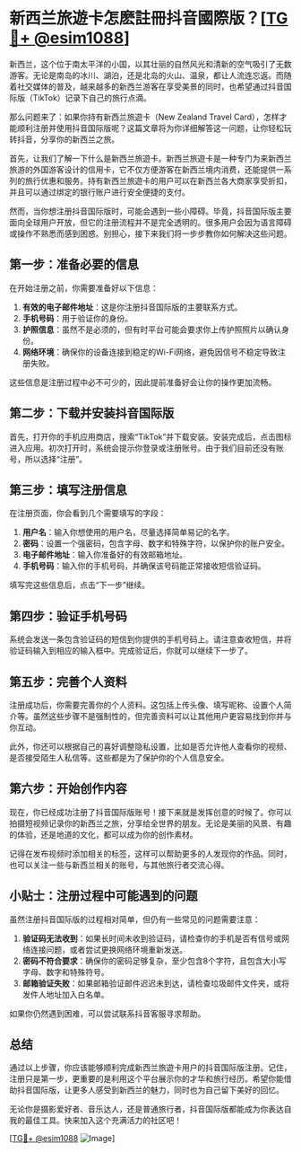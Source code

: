 # 新西兰旅遊卡怎麽註冊抖音國際版？[[TG💪+ @esim1088](https://t.me/s/esim1088)]

新西兰，这个位于南太平洋的小国，以其壮丽的自然风光和清新的空气吸引了无数游客。无论是南岛的冰川、湖泊，还是北岛的火山、温泉，都让人流连忘返。而随着社交媒体的普及，越来越多的新西兰游客在享受美景的同时，也希望通过抖音国际版（TikTok）记录下自己的旅行点滴。

那么问题来了：如果你持有新西兰旅遊卡（New Zealand Travel Card），怎样才能顺利注册并使用抖音国际版呢？这篇文章将为你详细解答这一问题，让你轻松玩转抖音，分享你的新西兰之旅。

首先，让我们了解一下什么是新西兰旅遊卡。新西兰旅遊卡是一种专门为来新西兰旅游的外国游客设计的信用卡，它不仅方便游客在新西兰境内消费，还能提供一系列的旅行优惠和服务。持有新西兰旅遊卡的用户可以在新西兰各大商家享受折扣，并且可以通过绑定的银行账户进行安全便捷的支付。

然而，当你想注册抖音国际版时，可能会遇到一些小障碍。毕竟，抖音国际版主要面向全球用户开放，但它的注册流程并不是完全透明的。很多用户会因为语言障碍或操作不熟悉而感到困惑。别担心，接下来我们将一步步教你如何解决这些问题。

## 第一步：准备必要的信息

在开始注册之前，你需要准备好以下信息：

1. **有效的电子邮件地址**：这是你注册抖音国际版的主要联系方式。
2. **手机号码**：用于验证你的身份。
3. **护照信息**：虽然不是必须的，但有时平台可能会要求你上传护照照片以确认身份。
4. **网络环境**：确保你的设备连接到稳定的Wi-Fi网络，避免因信号不稳定导致注册失败。

这些信息是注册过程中必不可少的，因此提前准备好会让你的操作更加流畅。

## 第二步：下载并安装抖音国际版

首先，打开你的手机应用商店，搜索“TikTok”并下载安装。安装完成后，点击图标进入应用。初次打开时，系统会提示你登录或注册账号。由于我们目前还没有账号，所以选择“注册”。

## 第三步：填写注册信息

在注册页面，你会看到几个需要填写的字段：

1. **用户名**：输入你想使用的用户名，尽量选择简单易记的名字。
2. **密码**：设置一个强密码，包含字母、数字和特殊字符，以保护你的账户安全。
3. **电子邮件地址**：输入你准备好的有效邮箱地址。
4. **手机号码**：输入你的手机号码，并确保该号码能正常接收短信验证码。

填写完这些信息后，点击“下一步”继续。

## 第四步：验证手机号码

系统会发送一条包含验证码的短信到你提供的手机号码上。请注意查收短信，并将验证码输入到相应的输入框中。完成验证后，你就可以继续下一步了。

## 第五步：完善个人资料

注册成功后，你需要完善你的个人资料。这包括上传头像、填写昵称、设置个人简介等。虽然这些步骤不是强制性的，但完善资料可以让其他用户更容易找到你并与你互动。

此外，你还可以根据自己的喜好调整隐私设置，比如是否允许他人查看你的视频、是否接受陌生人私信等。这些都是为了保护你的个人信息安全。

## 第六步：开始创作内容

现在，你已经成功注册了抖音国际版账号！接下来就是发挥创意的时候了。你可以拍摄短视频记录你的新西兰之旅，分享给全世界的朋友。无论是美丽的风景、有趣的体验，还是地道的文化，都可以成为你的创作素材。

记得在发布视频时添加相关的标签，这样可以帮助更多的人发现你的作品。同时，也可以关注一些与新西兰相关的账号，与其他旅行者交流心得。

## 小贴士：注册过程中可能遇到的问题

虽然注册抖音国际版的过程相对简单，但仍有一些常见的问题需要注意：

1. **验证码无法收到**：如果长时间未收到验证码，请检查你的手机是否有信号或网络连接问题，或者尝试更换网络环境重新发送。
2. **密码不符合要求**：确保你的密码足够复杂，至少包含8个字符，且包含大小写字母、数字和特殊符号。
3. **邮箱验证失败**：如果邮箱验证邮件迟迟未到达，请检查垃圾邮件文件夹，或将发件人地址加入白名单。

如果你仍然遇到困难，可以尝试联系抖音客服寻求帮助。

## 总结

通过以上步骤，你应该能够顺利完成新西兰旅遊卡用户的抖音国际版注册。记住，注册只是第一步，更重要的是利用这个平台展示你的才华和旅行经历。希望你能借助抖音国际版，让更多人感受到新西兰的魅力，同时也为自己留下美好的回忆。

无论你是摄影爱好者、音乐达人，还是普通旅行者，抖音国际版都能成为你表达自我的最佳工具。快来加入这个充满活力的社区吧！

[[TG💪+ @esim1088](https://t.me/s/esim1088) ![Image](https://i.postimg.cc/4NQfJmqS/Snipaste-2025-05-13-00-14-12.png)]